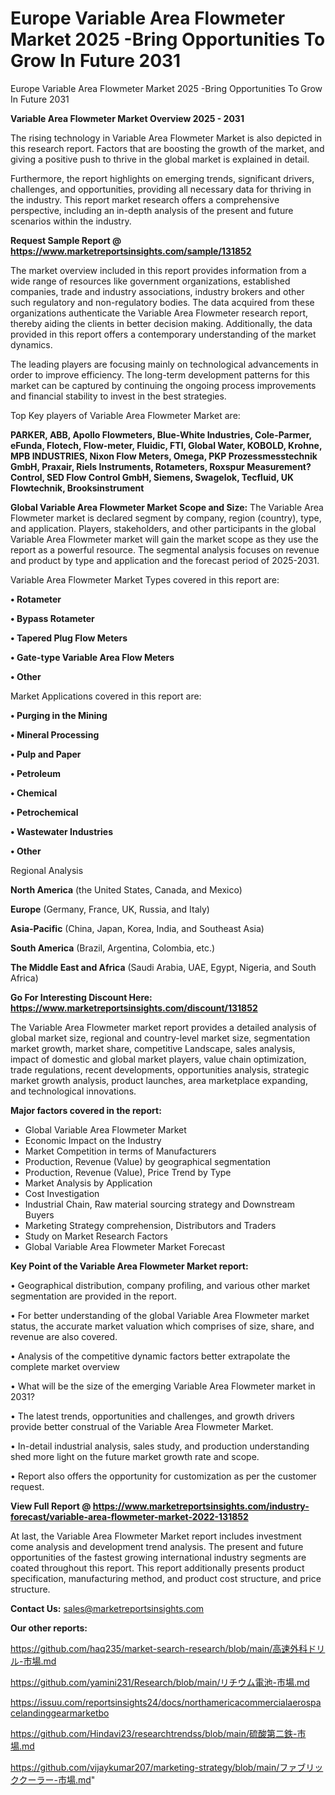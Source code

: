 # Europe Variable Area Flowmeter Market 2025 -Bring Opportunities To Grow In Future 2031
Europe Variable Area Flowmeter Market 2025 -Bring Opportunities To Grow In Future 2031

<Strong> Variable Area Flowmeter Market Overview 2025 - 2031</strong>

The rising technology in Variable Area Flowmeter Market is also depicted in this research report. Factors that are boosting the growth of the market, and giving a positive push to thrive in the global market is explained in detail.

Furthermore, the report highlights on emerging trends, significant drivers, challenges, and opportunities, providing all necessary data for thriving in the industry. This report market research offers a comprehensive perspective, including an in-depth analysis of the present and future scenarios within the industry.

<strong>Request Sample Report @ <a href=https://www.marketreportsinsights.com/sample/131852>https://www.marketreportsinsights.com/sample/131852</a></strong>

The market overview included in this report provides information from a wide range of resources like government organizations, established companies, trade and industry associations, industry brokers and other such regulatory and non-regulatory bodies. The data acquired from these organizations authenticate the Variable Area Flowmeter research report, thereby aiding the clients in better decision making. Additionally, the data provided in this report offers a contemporary understanding of the market dynamics.

The leading players are focusing mainly on technological advancements in order to improve efficiency. The long-term development patterns for this market can be captured by continuing the ongoing process improvements and financial stability to invest in the best strategies.

Top Key players of Variable Area Flowmeter Market are:

<strong>PARKER, ABB, Apollo Flowmeters, Blue-White Industries, Cole-Parmer, eFunda, Flotech, Flow-meter, Fluidic, FTI, Global Water, KOBOLD, Krohne, MPB INDUSTRIES, Nixon Flow Meters, Omega, PKP Prozessmesstechnik GmbH, Praxair, Riels Instruments, Rotameters, Roxspur Measurement?Control, SED Flow Control GmbH, Siemens, Swagelok, Tecfluid, UK Flowtechnik, Brooksinstrument</strong>

<strong><b>Global Variable Area Flowmeter Market Scope and Size:</b></strong>
The Variable Area Flowmeter market is declared segment by company, region (country), type, and application. Players, stakeholders, and other participants in the global Variable Area Flowmeter market will gain the market scope as they use the report as a powerful resource. The segmental analysis focuses on revenue and product by type and application and the forecast period of 2025-2031.

Variable Area Flowmeter Market Types covered in this report are:

<strong>• Rotameter

• Bypass Rotameter

• Tapered Plug Flow Meters

• Gate-type Variable Area Flow Meters

• Other</strong>

Market Applications covered in this report are:

<strong>• Purging in the Mining

• Mineral Processing

• Pulp and Paper

• Petroleum

• Chemical

• Petrochemical

• Wastewater Industries

• Other</strong> 

Regional Analysis

<strong>North America</strong> (the United States, Canada, and Mexico)

<strong>Europe</strong> (Germany, France, UK, Russia, and Italy)

<strong>Asia-Pacific</strong> (China, Japan, Korea, India, and Southeast Asia)

<strong>South America</strong> (Brazil, Argentina, Colombia, etc.)

<strong>The Middle East and Africa</strong> (Saudi Arabia, UAE, Egypt, Nigeria, and South Africa)

<strong>Go For Interesting Discount Here: <a href=https://www.marketreportsinsights.com/discount/131852>https://www.marketreportsinsights.com/discount/131852</a></strong>

The Variable Area Flowmeter market report provides a detailed analysis of global market size, regional and country-level market size, segmentation market growth, market share, competitive Landscape, sales analysis, impact of domestic and global market players, value chain optimization, trade regulations, recent developments, opportunities analysis, strategic market growth analysis, product launches, area marketplace expanding, and technological innovations.

<strong><b>Major factors covered in the report:</b></strong>
<ul>
  <li>Global Variable Area Flowmeter Market </li>
  <li>Economic Impact on the Industry</li>
  <li>Market Competition in terms of Manufacturers</li>
  <li>Production, Revenue (Value) by geographical segmentation</li>
  <li>Production, Revenue (Value), Price Trend by Type</li>
  <li>Market Analysis by Application</li>
  <li>Cost Investigation</li>
  <li>Industrial Chain, Raw material sourcing strategy and Downstream Buyers</li>
  <li>Marketing Strategy comprehension, Distributors and Traders</li>
  <li>Study on Market Research Factors</li>
  <li>Global Variable Area Flowmeter Market Forecast</li>
</ul>

<strong><b>Key Point of the Variable Area Flowmeter Market report:</b></strong>

• Geographical distribution, company profiling, and various other market segmentation are provided in the report.

• For better understanding of the global Variable Area Flowmeter market status, the accurate market valuation which comprises of size, share, and revenue are also covered.

• Analysis of the competitive dynamic factors better extrapolate the complete market overview

• What will be the size of the emerging Variable Area Flowmeter market in 2031?

• The latest trends, opportunities and challenges, and growth drivers provide better construal of the Variable Area Flowmeter Market.

• In-detail industrial analysis, sales study, and production understanding shed more light on the future market growth rate and scope.

• Report also offers the opportunity for customization as per the customer request.

<strong><b>View Full Report @ <a href=https://www.marketreportsinsights.com/industry-forecast/variable-area-flowmeter-market-2022-131852>https://www.marketreportsinsights.com/industry-forecast/variable-area-flowmeter-market-2022-131852</a></b></strong>


At last, the Variable Area Flowmeter Market report includes investment come analysis and development trend analysis. The present and future opportunities of the fastest growing international industry segments are coated throughout this report. This report additionally presents product specification, manufacturing method, and product cost structure, and price structure.

<strong>Contact Us:</strong>
sales@marketreportsinsights.com

<strong>Our other reports:</strong>

<a href=https://github.com/haq235/market-search-research/blob/main/高速外科ドリル-市場.md>https://github.com/haq235/market-search-research/blob/main/高速外科ドリル-市場.md</a>

<a href=https://github.com/yamini231/Research/blob/main/リチウム電池-市場.md>https://github.com/yamini231/Research/blob/main/リチウム電池-市場.md</a>

<a href=https://issuu.com/reportsinsights24/docs/northamericacommercialaerospacelandinggearmarketbo>https://issuu.com/reportsinsights24/docs/northamericacommercialaerospacelandinggearmarketbo</a>

<a href=https://github.com/Hindavi23/researchtrendss/blob/main/硫酸第二鉄-市場.md>https://github.com/Hindavi23/researchtrendss/blob/main/硫酸第二鉄-市場.md</a>

<a href=https://github.com/vijaykumar207/marketing-strategy/blob/main/ファブリッククーラー-市場.md>https://github.com/vijaykumar207/marketing-strategy/blob/main/ファブリッククーラー-市場.md</a>"

